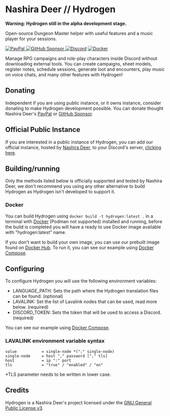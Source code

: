 # Nashira Deer // Hydrogen

**Warning: Hydrogen still in the alpha development stage.**

Open-source Dungeon Master helper with useful features and a music player for your sessions.

[![PayPal](https://img.shields.io/badge/Paypal-003087?style=for-the-badge&logo=paypal&logoColor=%23fff)
](https://www.paypal.com/donate/?business=QQGMTC3FQAJF6&no_recurring=0&item_name=Thanks+for+donating+for+me%2C+this+helps+me+a+lot+to+continue+developing+and+maintaining+my+projects.&currency_code=USD)
[![GitHub Sponsor](https://img.shields.io/badge/GitHub%20Sponsor-181717?style=for-the-badge&logo=github&logoColor=%23fff)
](https://github.com/sponsors/nashiradeer)
[![Discord](https://img.shields.io/badge/Discord%20Bot-5865F2?style=for-the-badge&logo=discord&logoColor=%23fff)](https://discord.com/api/oauth2/authorize?client_id=1128087591179268116&permissions=275417975808&scope=bot+applications.commands)
[![Docker](https://img.shields.io/docker/v/nashiradeer/hydrogen?style=for-the-badge&logo=docker&logoColor=%23fff&label=Docker&labelColor=%23000&color=%232496ED)](https://hub.docker.com/r/nashiradeer/hydrogen)

Manage RPG campaigns and role-play characters inside Discord without downloading external tools. You can create campaigns, sheet models, register notes, schedule sessions, generate loot and encounters, play music on voice chats, and many other features with Hydrogen!

## Donating

Independent if you are using public instance, or it owns instance, consider donating to make Hydrogen development possible. You can donate thought Nashira Deer's [PayPal](https://www.paypal.com/donate/?business=QQGMTC3FQAJF6&no_recurring=0&item_name=Thanks+for+donating+for+me%2C+this+helps+me+a+lot+to+continue+developing+and+maintaining+my+projects.&currency_code=USD) or [GitHub Sponsor](https://github.com/sponsors/nashiradeer).

## Official Public Instance

If you are interested in a public instance of Hydrogen, you can add our official instance, hosted by [Nashira Deer](https://github.com/nashiradeer), to your Discord's server, [clicking here](https://discord.com/api/oauth2/authorize?client_id=1128087591179268116&permissions=275417975808&scope=bot+applications.commands).

## Building/running

Only the methods listed below is officially supported and tested by Nashira Deer, we don't recommend you using any other alternative to build Hydrogen as Hydrogen isn't developed to support it.

### Docker

You can build Hydrogen using `docker build -t hydrogen:latest .` in a terminal with [Docker](https://docker.com) (Podman not supported) installed and running, before the build is completed you will have a ready to use Docker image available with "hydrogen:latest" name.

If you don't want to build your own image, you can use our prebuilt image found on [Docker Hub](https://hub.docker.com/r/nashiradeer/hydrogen). To run it, you can see our example using [Docker Compose](https://github.com/nashiradeer/hydrogen/blob/main/compose.yaml).

## Configuring

To configure Hydrogen you will use the following environment variables:

- LANGUAGE_PATH: Sets the path where the Hydrogen translation files can be found. (optional)
- LAVALINK: Set the list of Lavalink nodes that can be used, read more below. (required)
- DISCORD_TOKEN: Sets the token that will be used to access a Discord. (required)

You can see our example using [Docker Compose](https://github.com/nashiradeer/hydrogen/blob/main/compose.yaml).

### LAVALINK environment variable syntax

```plain
value           = single-node *(";" single-node)
single-node     = host "," password ["," tls]
host            = ip ":" port
tls             = "true" / "enabled" / "on"
```

*TLS parameter needs to be written in lower case.

## Credits

Hydrogen is a Nashira Deer's project licensed under the [GNU General Public License v3](https://github.com/nashiradeer/hydrogen/blob/main/LICENSE.txt).
